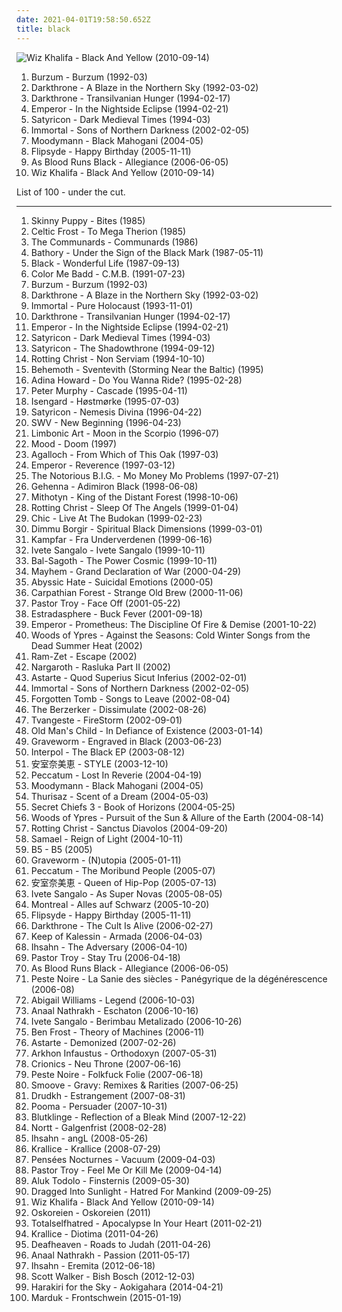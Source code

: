 ```yaml
---
date: 2021-04-01T19:58:50.652Z
title: black
---
```

![Wiz Khalifa - Black And Yellow (2010-09-14)](http://coverartarchive.org/release/b58e040e-e64c-4d77-bbec-5dde4755de8a/28279457366-500.jpg "Wiz Khalifa - Black And Yellow (2010-09-14)")
<ol>
<li data-cover="http://coverartarchive.org/release/c6e9caed-aeb3-4de7-b47e-0c9c9b91a1dc/6619076015-500.jpg" data-tags="black metal">Burzum - Burzum (1992-03)</li>
<li data-cover="http://coverartarchive.org/release/c75ff366-2c7f-4c58-b900-391d2b5aaf33/7290226551-500.jpg" data-tags="black metal">Darkthrone - A Blaze in the Northern Sky (1992-03-02)</li>
<li data-cover="http://coverartarchive.org/release/e2f25d41-736c-40e9-83b3-678f42873eb3/14548660035-500.jpg" data-tags="black metal">Darkthrone - Transilvanian Hunger (1994-02-17)</li>
<li data-cover="https://via.placeholder.com/450" data-tags="black metal, symphonic black metal">Emperor - In the Nightside Eclipse (1994-02-21)</li>
<li data-cover="https://via.placeholder.com/450" data-tags="black metal">Satyricon - Dark Medieval Times (1994-03)</li>
<li data-cover="https://via.placeholder.com/450" data-tags="black metal">Immortal - Sons of Northern Darkness (2002-02-05)</li>
<li data-cover="https://img.discogs.com/lR9OILM_9YX_f7xYHNGmT4wU7gw=/fit-in/600x600/filters:strip_icc():format(jpeg):mode_rgb():quality(90)/discogs-images/R-2014630-1323624467.jpeg.jpg" data-tags="house, detroit, deep house">Moodymann - Black Mahogani (2004-05)</li>
<li data-cover="http://coverartarchive.org/release/696527a2-2afc-4ba6-a5d7-c96f3f72aca5/6845856977-500.jpg" data-tags="black">Flipsyde - Happy Birthday (2005-11-11)</li>
<li data-cover="https://via.placeholder.com/450" data-tags="deathcore">As Blood Runs Black - Allegiance (2006-06-05)</li>
<li data-cover="http://coverartarchive.org/release/b58e040e-e64c-4d77-bbec-5dde4755de8a/28279457366-500.jpg" data-tags="black, yellow, wiz khalifa, and, blac a yel">Wiz Khalifa - Black And Yellow (2010-09-14)</li>
</ol>
List of 100 - under the cut.
<!-- more -->

_________________

<ol>
<li data-cover="https://via.placeholder.com/450" data-tags="industrial">
Skinny Puppy - Bites (1985)
</li>
<li data-cover="http://coverartarchive.org/release/6bb6a210-a5c3-34c6-8b15-6a1cfe1f06cc/15827303733-500.jpg" data-tags="thrash metal, black metal, 1985">
Celtic Frost - To Mega Therion (1985)
</li>
<li data-cover="https://img.discogs.com/zheQEkzuYjv5U1gVz-Vr5rHuRtY=/fit-in/600x590/filters:strip_icc():format(jpeg):mode_rgb():quality(90)/discogs-images/R-517703-1274205528.jpeg.jpg" data-tags="80s, new wave">
The Communards - Communards (1986)
</li>
<li data-cover="https://via.placeholder.com/450" data-tags="black metal">
Bathory - Under the Sign of the Black Mark (1987-05-11)
</li>
<li data-cover="http://coverartarchive.org/release/682ac206-fba0-49ce-8a1c-37373b110ad1/7042253296-500.jpg" data-tags="80s">
Black - Wonderful Life (1987-09-13)
</li>
<li data-cover="http://coverartarchive.org/release/90b22e2c-df0f-4935-8eff-52e244bb5fcd/9537750476-500.jpg" data-tags="new jack swing">
Color Me Badd - C.M.B. (1991-07-23)
</li>
<li data-cover="http://coverartarchive.org/release/c6e9caed-aeb3-4de7-b47e-0c9c9b91a1dc/6619076015-500.jpg" data-tags="black metal">
Burzum - Burzum (1992-03)
</li>
<li data-cover="http://coverartarchive.org/release/c75ff366-2c7f-4c58-b900-391d2b5aaf33/7290226551-500.jpg" data-tags="black metal">
Darkthrone - A Blaze in the Northern Sky (1992-03-02)
</li>
<li data-cover="http://coverartarchive.org/release/6aac0b23-142d-3568-8fdc-5154220be48d/8068709253-500.jpg" data-tags="black metal">
Immortal - Pure Holocaust (1993-11-01)
</li>
<li data-cover="http://coverartarchive.org/release/e2f25d41-736c-40e9-83b3-678f42873eb3/14548660035-500.jpg" data-tags="black metal">
Darkthrone - Transilvanian Hunger (1994-02-17)
</li>
<li data-cover="https://via.placeholder.com/450" data-tags="black metal, symphonic black metal">
Emperor - In the Nightside Eclipse (1994-02-21)
</li>
<li data-cover="https://via.placeholder.com/450" data-tags="black metal">
Satyricon - Dark Medieval Times (1994-03)
</li>
<li data-cover="https://img.discogs.com/TLuei5VFj9jikf-RXnvqh4ojR8U=/fit-in/600x479/filters:strip_icc():format(jpeg):mode_rgb():quality(90)/discogs-images/R-5956936-1407345856-2710.jpeg.jpg" data-tags="black metal">
Satyricon - The Shadowthrone (1994-09-12)
</li>
<li data-cover="http://coverartarchive.org/release/a892e0b9-743c-305f-818c-0140426f38ff/3171610927-500.jpg" data-tags="black metal">
Rotting Christ - Non Serviam (1994-10-10)
</li>
<li data-cover="http://coverartarchive.org/release/6f9776dc-964d-3c06-8bd8-33aeea62cd1c/6985187745-500.jpg" data-tags="black metal">
Behemoth - Sventevith (Storming Near the Baltic) (1995)
</li>
<li data-cover="http://coverartarchive.org/release/f019b278-c76f-4d3a-832f-8dccb2498c05/19730960612-500.jpg" data-tags="rnb">
Adina Howard - Do You Wanna Ride? (1995-02-28)
</li>
<li data-cover="https://img.discogs.com/arKiISUSV0qoRIy4AI46jwB4qkM=/fit-in/170x170/filters:strip_icc():format(jpeg):mode_rgb():quality(90)/discogs-images/R-2078979-1262790041.jpeg.jpg" data-tags="1995, uk, gothic rock">
Peter Murphy - Cascade (1995-04-11)
</li>
<li data-cover="https://img.discogs.com/KLsHPCXjeJ98_ZFMwg9mwAxc07k=/fit-in/300x300/filters:strip_icc():format(jpeg):mode_rgb():quality(90)/discogs-images/R-6978183-1430847414-6989.jpeg.jpg" data-tags="black metal, norwegian black metal">
Isengard - Høstmørke (1995-07-03)
</li>
<li data-cover="https://img.discogs.com/cNhyGiPa18oIAK7F52ij5CIZrFM=/fit-in/562x556/filters:strip_icc():format(jpeg):mode_rgb():quality(90)/discogs-images/R-2133956-1348802991-3436.jpeg.jpg" data-tags="black metal">
Satyricon - Nemesis Divina (1996-04-22)
</li>
<li data-cover="https://img.discogs.com/ZbKVIbpv_MdeNPs_T_HkyryUYz4=/fit-in/600x952/filters:strip_icc():format(jpeg):mode_rgb():quality(90)/discogs-images/R-6072098-1410327188-7562.jpeg.jpg" data-tags="rnb, soul">
SWV - New Beginning (1996-04-23)
</li>
<li data-cover="http://coverartarchive.org/release/5f50fe98-c851-4b66-a1f4-b2f7dfd3d1f6/9225702873-500.jpg" data-tags="symphonic black metal, black metal">
Limbonic Art - Moon in the Scorpio (1996-07)
</li>
<li data-cover="https://img.discogs.com/oi4HGBr1manNRn5Q2y9NL12Lzx4=/fit-in/600x589/filters:strip_icc():format(jpeg):mode_rgb():quality(90)/discogs-images/R-12954081-1545244555-9253.jpeg.jpg" data-tags="1997">
Mood - Doom (1997)
</li>
<li data-cover="http://coverartarchive.org/release/a9a49fa5-b9a9-4db1-98ed-71061f582bf2/1122680644-500.jpg" data-tags="black metal">
Agalloch - From Which of This Oak (1997-03)
</li>
<li data-cover="http://coverartarchive.org/release/33a4f987-7445-484b-a8b1-4458e193f3c4/9218731859-500.jpg" data-tags="black metal">
Emperor - Reverence (1997-03-12)
</li>
<li data-cover="https://img.discogs.com/BnsgRIQxGt6QN05UtwQIY9JL01Y=/fit-in/225x225/filters:strip_icc():format(jpeg):mode_rgb():quality(90)/discogs-images/R-17938378-1616291813-3629.jpeg.jpg" data-tags="black, notoriusbig">
The Notorious B.I.G. - Mo Money Mo Problems (1997-07-21)
</li>
<li data-cover="https://via.placeholder.com/450" data-tags="black metal">
Gehenna - Adimiron Black (1998-06-08)
</li>
<li data-cover="http://coverartarchive.org/release/7008d864-5b99-4001-99c6-9f163caeeca2/21075778575-500.jpg" data-tags="viking metal, black metal">
Mithotyn - King of the Distant Forest (1998-10-06)
</li>
<li data-cover="http://coverartarchive.org/release/436ea4da-befa-49be-8d75-66b22f261574/7443557677-500.jpg" data-tags="black metal, metal, melodic black metal">
Rotting Christ - Sleep Of The Angels (1999-01-04)
</li>
<li data-cover="https://img.discogs.com/lYCJzw4Pt_1aXvKVT-uyDjObXbI=/fit-in/600x598/filters:strip_icc():format(jpeg):mode_rgb():quality(90)/discogs-images/R-8540311-1463662184-9943.jpeg.jpg" data-tags="disco, funk, soul, dance">
Chic - Live At The Budokan (1999-02-23)
</li>
<li data-cover="http://coverartarchive.org/release/32ebc0bd-4573-3a9b-9d6d-3a9e0556c166/3479063559-500.jpg" data-tags="symphonic black metal, black metal">
Dimmu Borgir - Spiritual Black Dimensions (1999-03-01)
</li>
<li data-cover="https://via.placeholder.com/450" data-tags="black metal">
Kampfar - Fra Underverdenen (1999-06-16)
</li>
<li data-cover="http://coverartarchive.org/release/d3016793-7d45-40fd-983d-f2c7134e278a/25200673286-500.jpg" data-tags="pop, female vocalists, dance, latin, brasil">
Ivete Sangalo - Ivete Sangalo (1999-10-11)
</li>
<li data-cover="http://coverartarchive.org/release/42d676bf-a866-39a3-91ed-f7e703b71344/5475937749-500.jpg" data-tags="symphonic black metal, black metal, symphonic metal, epic black metal, epic metal">
Bal-Sagoth - The Power Cosmic (1999-10-11)
</li>
<li data-cover="http://coverartarchive.org/release/12e3767d-d674-4150-bc52-9d197c7778c1/13866484117-500.jpg" data-tags="black metal">
Mayhem - Grand Declaration of War (2000-04-29)
</li>
<li data-cover="https://img.discogs.com/V38PTfMwsFCh7oEnbkDs875nZBc=/fit-in/600x600/filters:strip_icc():format(jpeg):mode_rgb():quality(90)/discogs-images/R-15703572-1597955570-3025.jpeg.jpg" data-tags="black metal, depressive black metal">
Abyssic Hate - Suicidal Emotions (2000-05)
</li>
<li data-cover="http://coverartarchive.org/release/57028857-c038-469d-9476-5dee0cd5be6d/21747900779-500.jpg" data-tags="black metal">
Carpathian Forest - Strange Old Brew (2000-11-06)
</li>
<li data-cover="http://coverartarchive.org/release/c5767704-3284-4b79-b19b-ce5aed07841b/17269026966-500.jpg" data-tags="hip hop, rap, dirty south, southern rap, south">
Pastor Troy - Face Off (2001-05-22)
</li>
<li data-cover="https://img.discogs.com/_bukTVLaZ2UYdjUEDMAISH7zWhk=/fit-in/502x500/filters:strip_icc():format(jpeg):mode_rgb():quality(90)/discogs-images/R-2177658-1395577751-7466.jpeg.jpg" data-tags="jazz, death metal">
Estradasphere - Buck Fever (2001-09-18)
</li>
<li data-cover="http://coverartarchive.org/release/cb67ecb9-2d90-39bc-bef2-5d0ec82beb2f/5877351684-500.jpg" data-tags="black metal, symphonic black metal, progressive black metal">
Emperor - Prometheus: The Discipline Of Fire & Demise (2001-10-22)
</li>
<li data-cover="https://img.discogs.com/5sLt7jO2BTgA3Vb8yFDtMqg7OoY=/fit-in/500x496/filters:strip_icc():format(jpeg):mode_rgb():quality(90)/discogs-images/R-2892682-1309393351.jpeg.jpg" data-tags="black metal">
Woods of Ypres - Against the Seasons: Cold Winter Songs from the Dead Summer Heat (2002)
</li>
<li data-cover="http://coverartarchive.org/release/9d39e878-2fd1-4988-bd2b-5ee275e451a0/2152582190-500.jpg" data-tags="2002, black metal, progressive metal, gothic metal, avant-garde metal">
Ram-Zet - Escape (2002)
</li>
<li data-cover="http://coverartarchive.org/release/bb2561bb-fd7a-4c9f-aaf5-ddc0512fbc2a/2248935299-500.jpg" data-tags="black metal">
Nargaroth - Rasluka Part II (2002)
</li>
<li data-cover="http://coverartarchive.org/release/1a0ba8b4-7e36-436f-8919-23911dabca90/4755919798-500.jpg" data-tags="black metal, symphonic black metal">
Astarte - Quod Superius Sicut Inferius (2002-02-01)
</li>
<li data-cover="https://via.placeholder.com/450" data-tags="black metal">
Immortal - Sons of Northern Darkness (2002-02-05)
</li>
<li data-cover="https://img.discogs.com/_nhOTZTclsomWTCRVv2VpYGGha4=/fit-in/340x340/filters:strip_icc():format(jpeg):mode_rgb():quality(90)/discogs-images/R-681273-1147069300.jpeg.jpg" data-tags="depressive black metal, suicidal black metal, black metal, black doom metal">
Forgotten Tomb - Songs to Leave (2002-08-04)
</li>
<li data-cover="https://via.placeholder.com/450" data-tags="grindcore, death metal, industrial death metal, 2002">
The Berzerker - Dissimulate (2002-08-26)
</li>
<li data-cover="https://via.placeholder.com/450" data-tags="symphonic black metal">
Tvangeste - FireStorm (2002-09-01)
</li>
<li data-cover="http://coverartarchive.org/release/a9d5452a-e5b1-4281-8b42-07773144a1a9/19111696998-500.jpg" data-tags="black metal, melodic black metal, symphonic black metal">
Old Man's Child - In Defiance of Existence (2003-01-14)
</li>
<li data-cover="http://coverartarchive.org/release/9027c1f8-7839-43f5-9f65-46f029fc2d9e/6036381309-500.jpg" data-tags="black metal">
Graveworm - Engraved in Black (2003-06-23)
</li>
<li data-cover="http://coverartarchive.org/release/e3223417-298a-49af-80d5-e5c875a16183/13323516676-500.jpg" data-tags="indie rock, rock, interpol">
Interpol - The Black EP (2003-08-12)
</li>
<li data-cover="https://via.placeholder.com/450" data-tags="namie amuro">
安室奈美恵 - STYLE (2003-12-10)
</li>
<li data-cover="http://coverartarchive.org/release/bcd1474d-1242-3190-b8da-ed87a2547f58/25788869776-500.jpg" data-tags="avant-garde, avant-garde metal, experimental">
Peccatum - Lost In Reverie (2004-04-19)
</li>
<li data-cover="https://img.discogs.com/lR9OILM_9YX_f7xYHNGmT4wU7gw=/fit-in/600x600/filters:strip_icc():format(jpeg):mode_rgb():quality(90)/discogs-images/R-2014630-1323624467.jpeg.jpg" data-tags="house, detroit, deep house">
Moodymann - Black Mahogani (2004-05)
</li>
<li data-cover="http://coverartarchive.org/release/c32efa95-be9c-4fb5-ae43-deb6649bb9b0/13323638235-500.jpg" data-tags="melodic black metal">
Thurisaz - Scent of a Dream (2004-05-03)
</li>
<li data-cover="https://img.discogs.com/wxZ80Zl1HxM5cT72lMYsY8uujUU=/fit-in/450x450/filters:strip_icc():format(jpeg):mode_rgb():quality(90)/discogs-images/R-9086500-1474539313-9374.jpeg.jpg" data-tags="experimental, avant-garde">
Secret Chiefs 3 - Book of Horizons (2004-05-25)
</li>
<li data-cover="http://coverartarchive.org/release/d694c85e-38c0-49fc-a3db-faf58aad8e22/15400134258-500.jpg" data-tags="black metal">
Woods of Ypres - Pursuit of the Sun & Allure of the Earth (2004-08-14)
</li>
<li data-cover="http://coverartarchive.org/release/ac5f77fe-e6d9-48dc-b3d5-cd958e3303b9/7443578288-500.jpg" data-tags="black metal">
Rotting Christ - Sanctus Diavolos (2004-09-20)
</li>
<li data-cover="http://coverartarchive.org/release/bd9ddc75-db23-4d46-b748-a39e5d4c5a19/26723378277-500.jpg" data-tags="industrial metal">
Samael - Reign of Light (2004-10-11)
</li>
<li data-cover="http://coverartarchive.org/release/2436bff3-2da5-48eb-b0e0-cc2ba88bdc88/26520350353-500.jpg" data-tags="hip hop, pop, rap, bounce, 00s, black, b5 baby">
B5 - B5 (2005)
</li>
<li data-cover="http://coverartarchive.org/release/82d03e9a-c800-434b-9915-c0cb52f647b5/4878350488-500.jpg" data-tags="black metal, melodic black metal, symphonic black metal">
Graveworm - (N)utopia (2005-01-11)
</li>
<li data-cover="https://img.discogs.com/85TRZwIpHvHvnD6DPnIt_16_7Hs=/fit-in/287x373/filters:strip_icc():format(jpeg):mode_rgb():quality(90)/discogs-images/R-4930855-1380135416-5744.jpeg.jpg" data-tags="black metal">
Peccatum - The Moribund People (2005-07)
</li>
<li data-cover="https://via.placeholder.com/450" data-tags="namie amuro">
安室奈美恵 - Queen of Hip-Pop (2005-07-13)
</li>
<li data-cover="https://img.discogs.com/_4HN8z9XjaQh_3qSeTtjeHK7_DU=/fit-in/421x600/filters:strip_icc():format(jpeg):mode_rgb():quality(90)/discogs-images/R-6357018-1417261915-3747.jpeg.jpg" data-tags="pop, female vocalists">
Ivete Sangalo - As Super Novas (2005-08-05)
</li>
<li data-cover="https://img.discogs.com/3EiBn2WyE_kCpGi8zIbcfmXakMA=/fit-in/600x600/filters:strip_icc():format(jpeg):mode_rgb():quality(90)/discogs-images/R-8082238-1454788626-9224.jpeg.jpg" data-tags="punk rock, german">
Montreal - Alles auf Schwarz (2005-10-20)
</li>
<li data-cover="http://coverartarchive.org/release/696527a2-2afc-4ba6-a5d7-c96f3f72aca5/6845856977-500.jpg" data-tags="black">
Flipsyde - Happy Birthday (2005-11-11)
</li>
<li data-cover="https://via.placeholder.com/450" data-tags="black metal">
Darkthrone - The Cult Is Alive (2006-02-27)
</li>
<li data-cover="https://via.placeholder.com/450" data-tags="black metal, melodic black metal">
Keep of Kalessin - Armada (2006-04-03)
</li>
<li data-cover="https://via.placeholder.com/450" data-tags="progressive metal, progressive black metal, black metal">
Ihsahn - The Adversary (2006-04-10)
</li>
<li data-cover="https://img.discogs.com/pVa8ViN8xZ1a5LhIJQSwhwoTDNc=/fit-in/600x600/filters:strip_icc():format(jpeg):mode_rgb():quality(90)/discogs-images/R-2840956-1572891029-1201.jpeg.jpg" data-tags="hip hop, dirty south, southern rap, south, gucci mane">
Pastor Troy - Stay Tru (2006-04-18)
</li>
<li data-cover="https://via.placeholder.com/450" data-tags="deathcore">
As Blood Runs Black - Allegiance (2006-06-05)
</li>
<li data-cover="http://coverartarchive.org/release/17a846de-17d7-4bba-b628-ffecf724d5e1/6237246119-500.jpg" data-tags="black metal">
Peste Noire - La Sanie des siècles - Panégyrique de la dégénérescence (2006-08)
</li>
<li data-cover="http://coverartarchive.org/release/8d8e6041-9f4b-4553-ac4d-cf997e29598a/21893021794-500.jpg" data-tags="metalcore, blackcore">
Abigail Williams - Legend (2006-10-03)
</li>
<li data-cover="http://coverartarchive.org/release/60775bb2-91e1-35bc-8ecf-88c82628700c/2650917419-500.jpg" data-tags="black metal, grindcore">
Anaal Nathrakh - Eschaton (2006-10-16)
</li>
<li data-cover="https://img.discogs.com/_4HN8z9XjaQh_3qSeTtjeHK7_DU=/fit-in/421x600/filters:strip_icc():format(jpeg):mode_rgb():quality(90)/discogs-images/R-6357018-1417261915-3747.jpeg.jpg" data-tags="spanish, electronic, female, hip hop, pop, rock, soul, rap, female vocalists, singer-songwriter, dance, cute, dance-pop, urban, latin, house, club, r&b, party, deep, r and b, favorite artists, rnb, female vocals, female vocalist, rhythm and blues, female artists, hot, english, nelly furtado, woman, music, teen pop, shakira, divas">
Ivete Sangalo - Berimbau Metalizado (2006-10-26)
</li>
<li data-cover="http://coverartarchive.org/release/622ac912-8b5d-463a-bad4-52dc1616c118/15785742859-500.jpg" data-tags="ambient, electronic, experimental">
Ben Frost - Theory of Machines (2006-11)
</li>
<li data-cover="http://coverartarchive.org/release/ab7801ce-90eb-4bf3-8997-f3973769b6ad/4755721443-500.jpg" data-tags="black metal">
Astarte - Demonized (2007-02-26)
</li>
<li data-cover="https://img.discogs.com/rB2wIXWnbx0Juu5uQvv6HL7WeA8=/fit-in/600x596/filters:strip_icc():format(jpeg):mode_rgb():quality(90)/discogs-images/R-1967254-1255597981.jpeg.jpg" data-tags="black metal">
Arkhon Infaustus - Orthodoxyn (2007-05-31)
</li>
<li data-cover="https://via.placeholder.com/450" data-tags="death metal">
Crionics - Neu Throne (2007-06-16)
</li>
<li data-cover="http://coverartarchive.org/release/31d6e34e-48b8-4893-877c-fc9c736200c4/2411022826-500.jpg" data-tags="black metal">
Peste Noire - Folkfuck Folie (2007-06-18)
</li>
<li data-cover="http://coverartarchive.org/release/90b29336-d865-4ed6-a471-ac5722d86e4c/10079866413-500.jpg" data-tags="hip-hop, chillout, jazz, chill, soul, reggae, sexy, dance, funk, house, bass, club, rnb, fun, black, fucking great, test mt">
Smoove - Gravy: Remixes & Rarities (2007-06-25)
</li>
<li data-cover="https://img.discogs.com/mrqN6wdj-TZSWogh0iHECxcxJlo=/fit-in/600x531/filters:strip_icc():format(jpeg):mode_rgb():quality(90)/discogs-images/R-11006966-1597106527-4900.jpeg.jpg" data-tags="black metal, atmospheric black metal">
Drudkh - Estrangement (2007-08-31)
</li>
<li data-cover="https://img.discogs.com/EmF4gPMDUoJI4AbWzcYj-xWgMLM=/fit-in/537x496/filters:strip_icc():format(jpeg):mode_rgb():quality(90)/discogs-images/R-1130112-1194467176.png.jpg" data-tags="2007, trip-hop, indie, experimental, shoegaze, cello, unique, finnish, intense, female vocalist, 00's, helsinki, black, dynamic, finland, deer, persuader, underplayed, great sound, pooma, raindeer, satumaa-tango">
Pooma - Persuader (2007-10-31)
</li>
<li data-cover="http://coverartarchive.org/release/200d7321-e0b5-4491-8c61-9af4691f4a75/954326067-500.jpg" data-tags="black metal, black, atmospheric black metal, depressive black metal, post-black metal, favorite bm">
Blutklinge - Reflection of a Bleak Mind (2007-12-22)
</li>
<li data-cover="http://coverartarchive.org/release/226ded28-4f33-4067-81eb-815e81d93f7e/1060436836-500.jpg" data-tags="black metal, ambient, funeral doom">
Nortt - Galgenfrist (2008-02-28)
</li>
<li data-cover="https://via.placeholder.com/450" data-tags="progressive metal, progressive black metal, black metal, 2008">
Ihsahn - angL (2008-05-26)
</li>
<li data-cover="http://coverartarchive.org/release/d99e08d4-7296-4caf-9aa8-def9985ad9a2/11356617677-500.jpg" data-tags="black metal">
Krallice - Krallice (2008-07-29)
</li>
<li data-cover="http://coverartarchive.org/release/9c3df1a3-c47e-43d5-a582-2f56fd601e44/2712493028-500.jpg" data-tags="black metal">
Pensées Nocturnes - Vacuum (2009-04-03)
</li>
<li data-cover="http://coverartarchive.org/release/e9803377-2162-42a4-812e-a994090509bf/27703818002-500.jpg" data-tags="hip hop, crunk, dirty south, christian, contemporary christian, contemporary christian music, bap, black, horrorcore, georgia, southern rap, sounds, south, troy, southern, batman, ccm, hip, hop, preacher, scripture, evangelism, african-american, zap, hop hop, minister, christian crunk, ministers, mangum, pastor troy, preachers, the south will rise again, missionary, boof, confederate, southern united states, boofer, mission field, kolob, auditory, scriptural, troy mangum, trip to kolob, hie to kolob, missionaries, boofed, hippety hop hop, people who use the bathroom occasionally, ordination of the ordinary, the south will rise">
Pastor Troy - Feel Me Or Kill Me (2009-04-14)
</li>
<li data-cover="http://coverartarchive.org/release/c3167de2-e1f2-4fdb-bc72-9610c837be6a/14303013313-500.jpg" data-tags="2009, french, experimental, noise rock, psychedelic, late night, space rock, intense, psychedelic rock, psycho, drone doom, black, drone rock, acid rock, heavy psych, experimental black metal, doomgaze, noise metal, norma evangelium diaboli, noisegaze, black noise, ritual musick, creeping chaos, pscychedelic rock, the ajna offensive">
Aluk Todolo - Finsternis (2009-05-30)
</li>
<li data-cover="http://coverartarchive.org/release/da9e633c-b899-4e6f-b270-9dd4d788f81a/27317356479-500.jpg" data-tags="black metal">
Dragged Into Sunlight - Hatred For Mankind (2009-09-25)
</li>
<li data-cover="http://coverartarchive.org/release/b58e040e-e64c-4d77-bbec-5dde4755de8a/28279457366-500.jpg" data-tags="black, yellow, wiz khalifa, and, blac a yel">
Wiz Khalifa - Black And Yellow (2010-09-14)
</li>
<li data-cover="https://img.discogs.com/SaAsJs67Zil5nfHO5-b4OmIBWlc=/fit-in/600x600/filters:strip_icc():format(jpeg):mode_rgb():quality(90)/discogs-images/R-9459322-1480949074-7439.jpeg.jpg" data-tags="black metal, black">
Oskoreien - Oskoreien (2011)
</li>
<li data-cover="http://coverartarchive.org/release/29134711-fd9c-44b0-a738-41b922f5be6c/1465495232-500.jpg" data-tags="2011, black metal">
Totalselfhatred - Apocalypse In Your Heart (2011-02-21)
</li>
<li data-cover="http://coverartarchive.org/release/ee632194-3255-485b-936c-dc3654066cf8/11356172981-500.jpg" data-tags="black metal, progressive black metal">
Krallice - Diotima (2011-04-26)
</li>
<li data-cover="http://coverartarchive.org/release/e6b250b5-d81f-4303-95c0-460e1c3ce897/17498799005-500.jpg" data-tags="atmospheric black metal, black metal, post-rock">
Deafheaven - Roads to Judah (2011-04-26)
</li>
<li data-cover="http://coverartarchive.org/release/75161655-04bd-4730-8cbc-9128f371ab61/21129401013-500.jpg" data-tags="black metal, grindcore">
Anaal Nathrakh - Passion (2011-05-17)
</li>
<li data-cover="http://coverartarchive.org/release/5cd6b6d7-2e05-4099-ac57-34fff58628bb/15876222927-500.jpg" data-tags="progressive metal, 2012">
Ihsahn - Eremita (2012-06-18)
</li>
<li data-cover="https://via.placeholder.com/450" data-tags="2012">
Scott Walker - Bish Bosch (2012-12-03)
</li>
<li data-cover="https://img.discogs.com/GDdEqcI5FkWMcnhNnHMhPV26qkg=/fit-in/600x399/filters:strip_icc():format(jpeg):mode_rgb():quality(90)/discogs-images/R-11576948-1518854988-9070.jpeg.jpg" data-tags="2014">
Harakiri for the Sky - Aokigahara (2014-04-21)
</li>
<li data-cover="http://coverartarchive.org/release/a5cc15e1-24da-4b17-8db6-1355c5308631/9188555081-500.jpg" data-tags="black metal">
Marduk - Frontschwein (2015-01-19)
</li>
</ol>